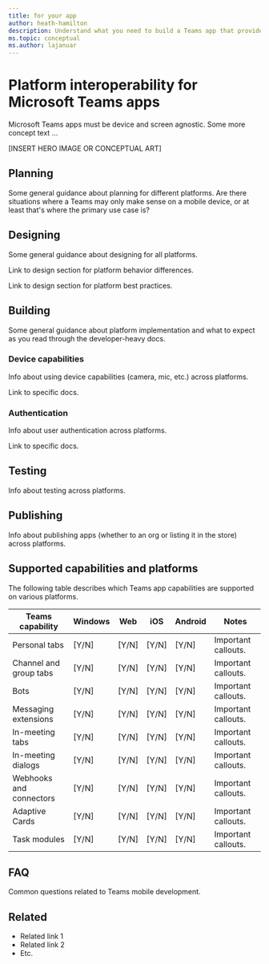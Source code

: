 ```yaml
---
title: for your app
author: heath-hamilton
description: Understand what you need to build a Teams app that provides a high-quality experience across platforms and screen sizes.
ms.topic: conceptual
ms.author: lajanuar
---
```

# Platform interoperability for Microsoft Teams apps

Microsoft Teams apps must be device and screen agnostic. Some more concept text ...

[INSERT HERO IMAGE OR CONCEPTUAL ART]

## Planning

Some general guidance about planning for different platforms. Are there situations where a Teams may only make sense on a mobile device, or at least that's where the primary use case is?

## Designing

Some general guidance about designing for all platforms.

Link to design section for platform behavior differences.

Link to design section for platform best practices.

## Building

Some general guidance about platform implementation and what to expect as you read through the developer-heavy docs.

### Device capabilities

Info about using device capabilities (camera, mic, etc.) across platforms.

Link to specific docs.

### Authentication

Info about user authentication across platforms.

Link to specific docs.

## Testing

Info about testing across platforms.

## Publishing

Info about publishing apps (whether to an org or listing it in the store) across platforms.

## Supported capabilities and platforms

The following table describes which Teams app capabilities are supported on various platforms.

|**Teams capability**|**Windows**|**Web**|**iOS**|**Android**|**Notes**|
|----------|-----------|------------|------------|------------|------------|
|Personal tabs     |[Y/N]       |[Y/N]       |[Y/N]        |[Y/N]        |Important callouts.|
|Channel and group tabs|[Y/N]|[Y/N]|[Y/N]|[Y/N]|Important callouts.|
|Bots|[Y/N]|[Y/N]|[Y/N]|[Y/N]|Important callouts.|
|Messaging extensions|[Y/N]|[Y/N]|[Y/N]|[Y/N]|Important callouts.|
|In-meeting tabs|[Y/N]|[Y/N]|[Y/N]|[Y/N]|Important callouts.|
|In-meeting dialogs|[Y/N]|[Y/N]|[Y/N]|[Y/N]|Important callouts.|
|Webhooks and connectors|[Y/N]|[Y/N]|[Y/N]|[Y/N]|Important callouts.|
|Adaptive Cards|[Y/N]|[Y/N]|[Y/N]|[Y/N]|Important callouts.|
|Task modules|[Y/N]|[Y/N]|[Y/N]|[Y/N]|Important callouts.|

## FAQ

Common questions related to Teams mobile development.

## Related

* Related link 1
* Related link 2
* Etc.
